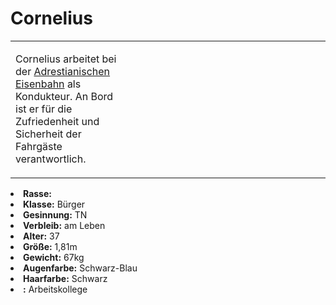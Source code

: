 # Cornelius

<primary-label ref="npc"/>

<secondary-label ref="faergria"/>

<secondary-label ref="adrestia"/>

<table>
<tr><td>
<p>
Cornelius arbeitet bei der <a href="Kings-Cliffs.md" anchor="adrestianische-eisenbahn">Adrestianischen Eisenbahn</a> als
Kondukteur. An Bord ist er für die Zufriedenheit und Sicherheit der Fahrgäste verantwortlich.
</p>

</td><td width="300">
<!-- Edit here -->
<img src="cornelius.png" alt="" />
</td></tr>
</table>

<procedure title="Allgemeine Informationen">
<list columns="3">
<li><b>Rasse:</b> <a href="Folks.md" anchor="menschen"></a></li>
<li><b>Klasse:</b> Bürger</li>
<li><b>Gesinnung:</b> TN</li>
<li><b>Verbleib:</b> am Leben</li>
</list>
</procedure>

<procedure title="Aussehen">
<list columns="3">
<li><b>Alter:</b> 37</li>
<li><b>Größe:</b> 1,81m</li>
<li><b>Gewicht:</b> 67kg</li>
<li><b>Augenfarbe:</b> Schwarz-Blau</li>
<li><b>Haarfarbe:</b> Schwarz</li>
</list>
</procedure>

<procedure title="Beziehungen">
<list columns="3">
<li><b><a href="Reichart.md"></a>:</b> Arbeitskollege</li>
</list>
</procedure>

<!--
## Notizen

- **Ziele:** 
- **Geheimnisse:** 
-->
